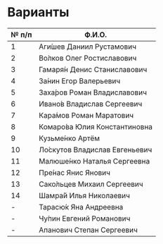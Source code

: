  # Варианты

 | № п/п | Ф.И.О.                        | 
 | ----- | ----------------------------- | 
 | 1     | Аги́шев Даниил Рустамович      | 
 | 2     | Во́лков Олег Ростиславович     | 
 | 3     | Гамаря́н Денис Станиславович   | 
 | 4     | За́нин Егор Валерьевич         | 
 | 5     | Заха́ров Роман Владиславович   | 
 | 6     | Ивано́в Владислав Сергеевич    | 
 | 7     | Кара́мов Роман Маратович       | 
 | 8     | Комаро́ва Юлия Константиновна  | 
 | 9     | Кузьме́нко Артём               | 
 | 10    | Ло́скутов Владислав Евгеньевич | 
 | 11    | Малюше́нко Наталья Сергеевна   | 
 | 12    | Пре́нас Янис Янович            | 
 | 13    | Сако́льцев Михаил Сергеевич    | 
 | 14    | Шамра́й Илья Николаевич 		     |
 | -   	 | Тарасю́к Яна Андреевна         | 
 | -  	  | Чу́пин Евгений Романович       | 
 | -   	 | Апанович Степан Сергеевич     |
